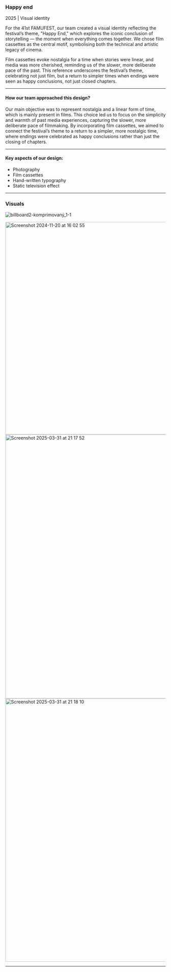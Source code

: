 ### Happy end
2025 | Visual identity 

For the 41st FAMUFEST, our team created a visual identity reflecting the festival’s theme, "Happy End," which explores the iconic conclusion of storytelling — the moment when everything comes together. We chose film cassettes as the central motif, symbolising both the technical and artistic legacy of cinema.

Film cassettes evoke nostalgia for a time when stories were linear, and media was more cherished, reminding us of the slower, more deliberate pace of the past. This reference underscores the festival’s theme, celebrating not just film, but a return to simpler times when endings were seen as happy conclusions, not just closed chapters.

---

#### How our team approached this design? 

Our main objective was to represent nostalgia and a linear form of time, which is mainly present in films. This choice led us to focus on the simplicity and warmth of past media experiences, capturing the slower, more deliberate pace of filmmaking. By incorporating film cassettes, we aimed to connect the festival’s theme to a return to a simpler, more nostalgic time, where endings were celebrated as happy conclusions rather than just the closing of chapters.

---

#### Key aspects of our design: 

- Photography
- Film cassettes
- Hand-written typography
- Static television effect

---

### Visuals

![billboard2-komprimovaný_1-1](https://github.com/user-attachments/assets/8672e5f6-8c6d-4d0b-8ccd-c87a1704028b)

<img width="667" alt="Screenshot 2024-11-20 at 16 02 55" src="https://github.com/user-attachments/assets/42cd808b-1e18-4e9d-a56b-d579e4bf179b" />

<img width="828" alt="Screenshot 2025-03-31 at 21 17 52" src="https://github.com/user-attachments/assets/b5341e02-841a-4317-bbf2-26d4b5d9ff08" />

<img width="826" alt="Screenshot 2025-03-31 at 21 18 10" src="https://github.com/user-attachments/assets/86e0927a-efa2-47b7-b5e2-beb0f69cef83" />


---
